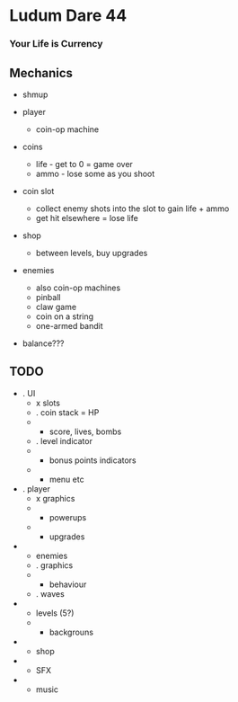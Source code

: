 # Ludum Dare 44 #

### Your Life is Currency ###

## Mechanics ##

 - shmup
 - player
   - coin-op machine
 - coins
   - life - get to 0 = game over
   - ammo - lose some as you shoot
 - coin slot
   - collect enemy shots into the slot to gain life + ammo
   - get hit elsewhere = lose life
 - shop
   - between levels, buy upgrades

 - enemies
   - also coin-op machines
   - pinball
   - claw game
   - coin on a string
   - one-armed bandit

 - balance???

## TODO ##

 - . UI
   - x slots
   - . coin stack = HP
   - - score, lives, bombs
   - . level indicator
   - - bonus points indicators
   - - menu etc
 - . player
   - x graphics
   - - powerups
   - - upgrades
 - - enemies
   - . graphics
   - - behaviour
   - . waves
 - - levels (5?)
   - - backgrouns
 - - shop
 - - SFX
 - - music
